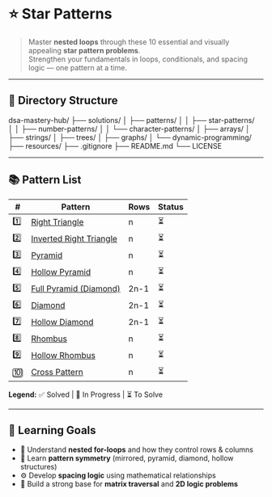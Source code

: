 # ⭐ Star Patterns

> Master **nested loops** through these 10 essential and visually appealing **star pattern problems**.  
> Strengthen your fundamentals in loops, conditionals, and spacing logic — one pattern at a time.

---

## 📁 Directory Structure

dsa-mastery-hub/
├── solutions/
│   ├── patterns/
│   │   ├── star-patterns/  
│   │   ├── number-patterns/
│   │   └── character-patterns/
│   ├── arrays/
│   ├── strings/
│   ├── trees/
│   ├── graphs/
│   └── dynamic-programming/
├── resources/
├── .gitignore
├── README.md
└── LICENSE

---

## 📚 Pattern List

| # | Pattern | Rows | Status |
|---|---------|------|--------|
| 1️⃣ | [Right Triangle](01-right-triangle.md) | n | ⏳ |
| 2️⃣ | [Inverted Right Triangle](02-inverted-right-triangle.md) | n | ⏳ |
| 3️⃣ | [Pyramid](03-pyramid.md) | n | ⏳ |
| 4️⃣ | [Hollow Pyramid](04-hollow-pyramid.md) | n | ⏳ |
| 5️⃣ | [Full Pyramid (Diamond)](05-full-pyramid.md) | 2n-1 | ⏳ |
| 6️⃣ | [Diamond](06-diamond.md) | 2n-1 | ⏳ |
| 7️⃣ | [Hollow Diamond](07-hollow-diamond.md) | 2n-1 | ⏳ |
| 8️⃣ | [Rhombus](08-rhombus.md) | n | ⏳ |
| 9️⃣ | [Hollow Rhombus](09-hollow-rhombus.md) | n | ⏳ |
| 🔟 | [Cross Pattern](10-cross.md) | n | ⏳ |

**Legend:** ✅ Solved | 🔄 In Progress | ⏳ To Solve

---

## 🧠 Learning Goals

- 🔁 Understand **nested for-loops** and how they control rows & columns  
- 📐 Learn **pattern symmetry** (mirrored, pyramid, diamond, hollow structures)  
- ⚙️ Develop **spacing logic** using mathematical relationships  
- 🧩 Build a strong base for **matrix traversal** and **2D logic problems**
